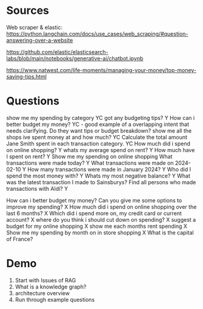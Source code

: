 # Sources

Web scraper & elastic:
https://python.langchain.com/docs/use_cases/web_scraping/#question-answering-over-a-website

https://github.com/elastic/elasticsearch-labs/blob/main/notebooks/generative-ai/chatbot.ipynb

https://www.natwest.com/life-moments/managing-your-money/top-money-saving-tips.html

# Questions

show me my spending by category YC
got any budgeting tips? Y
How can i better budget my money? YC - good example of a overlapping intent that needs clarifying. Do they want tips or budget breakdown?
show me all the shops ive spent money at and how much? YC
Calculate the total amount Jane Smith spent in each transaction category. YC
How much did i spend on online shopping? Y
whats my average spend on rent? Y
How much have I spent on rent? Y
Show me my spending on online shopping
What transactions were made today? Y
What transactions were made on 2024-02-10 Y
How many transactions were made in January 2024? Y
Who did I spend the most money with? Y
Whats my most negative balance? Y
What was the latest transaction I made to Sainsburys?
Find all persons who made transactions with Aldi? Y

How can i better budget my money?
Can you give me some options to improve my spending? X
How much did i spend on online shopping over the last 6 months? X
Which did i spend more on, my credit card or current account? X
where do you think i should cut down on spending? X
suggest a budget for my online shopping X
show me each months rent spending X
Show me my spending by month on in store shopping X
What is the capital of France?


# Demo
1. Start with Issues of RAG
2. What is a knowledge graph?
2. architecture overview 
3. Run through example questions

